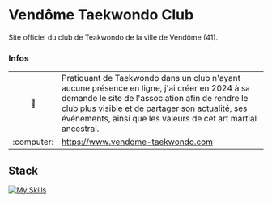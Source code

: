 # Vendôme Taekwondo Club

Site officiel du club de Teakwondo de la ville de Vendôme (41).

<h3>Infos</h3>

<table >
  <tr>
    <td align="center">🎯</td>
    <td >Pratiquant de Taekwondo dans un club n'ayant aucune présence en ligne, j'ai créer en 2024 à sa demande le site de l'association afin de rendre le club plus visible et de partager son actualité, ses événements, ainsi que les valeurs de cet art martial ancestral.</td>
  </tr>
  <tr>
    <td align="center">:computer:</td>
    <td ><a href="https://www.vendome-taekwondo.com">https://www.vendome-taekwondo.com</a></td>
  </tr>
</table>

<h2>Stack</h2>

[![My Skills](https://skillicons.dev/icons?i=html,css,js,ts,react)](https://skillicons.dev)
